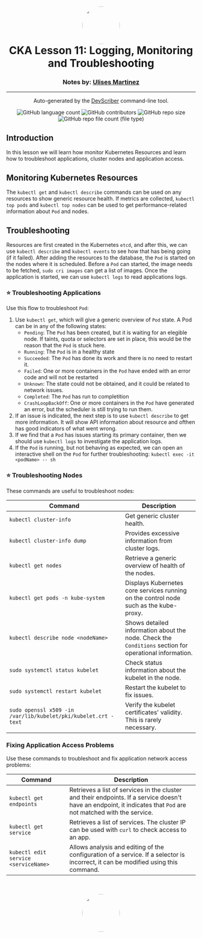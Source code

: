 <h1 align="center" style="border-bottom: none">
    <a href="https://github.com/mx-ulises/certification-prep-cka-ckad" target="_blank">
        <img alt="" src="https://github.com/mx-ulises/certification-prep-cka-ckad/blob/main/assets/notes-logo.png?raw=true" style="border-radius: 50%; height: 100px;">
    </a>
    <br>
    CKA Lesson 11: Logging, Monitoring and Troubleshooting
</h1>
<h3 align="center" style="border-bottom: none">
    Notes by: <a href="https://github.com/mx-ulises" target="_blank">Ulises Martinez</a>
</h3>
<hr />

<p align="center">
    Auto-generated by the <a href="https://github.com/WhitneyLampkin/devscriber" target="_blank">DevScriber</a> command-line tool.
</p>

<div align="center">

![GitHub language count](https://img.shields.io/github/languages/count/mx-ulises/certification-prep-cka-ckad?label=Languages)
![GitHub contributors](https://img.shields.io/github/contributors/mx-ulises/certification-prep-cka-ckad?label=Contributors&color=yellow)
![GitHub repo size](https://img.shields.io/github/repo-size/mx-ulises/certification-prep-cka-ckad?label=Repo%20Size&color=teal)
![GitHub repo file count (file type)](https://img.shields.io/github/directory-file-count/mx-ulises/certification-prep-cka-ckad?label=Files&color=purple)

</div>

## Introduction

In this lesson we will learn how monitor Kubernetes Resources and learn how to troubleshoot applications, cluster nodes and application access.

## Monitoring Kubernetes Resources

The `kubectl get` and `kubectl describe` commands can be used on any resources to show generic resource health. If metrics are collected, `kubectl top pods` and `kubectl top nodes` can be used to get performance-related information about `Pod` and nodes.

## Troubleshooting

Resources are first created in the Kubernetes `etcd`, and after this, we can use `kubectl describe` and `kubectl events` to see how that has being going (if it failed). After adding the resources to the database, the `Pod` is started on the nodes where it is scheduled. Before a `Pod` can started, the image needs to be fetched, `sudo cri images` can get a list of images. Once the application is started, we can use `kubectl logs` to read applications logs.

### ⭐ Troubleshooting Applications

Use this flow to troubleshoot `Pod`:

 1. Use `kubectl get`, which will give a generic overview of `Pod` state. A Pod can be in any of the following states:
    - `Pending`: The `Pod` has been created, but it is waiting for an elegible node. If taints, quota or selectors are set in place, this would be the reason that the `Pod` is stuck here.
    - `Running`: The `Pod` is in a healthy state
    - `Succeeded`: The `Pod` has done its work and there is no need to restart it.
    - `Failed`: One or more containers in the `Pod` have ended with an error code and will not be restarted
    - `Unknown`: The state could not be obtained, and it could be related to network issues.
    - `Completed`: The `Pod` has run to completition
    - `CrashLoopBackOff`: One or more containers in the `Pod` have generated an error, but the scheduler is still trying to run them.
 1. If an issue is indicated, the next step is to use `kubectl describe` to get more information. It will show API information about resource and ofthen has good indicators of what went wrong.
 1. If we find that a `Pod` has issues starting its primary container, then we should use `kubectl logs` to investigate the application logs.
 1. If the `Pod` is running, but not behaving as expected, we can open an interactive shell on the `Pod` for further troubleshooting: `kubectl exec -it <podName> -- sh`

### ⭐ Troubleshooting Nodes

These commands are useful to troubleshoot nodes:

| Command                                         | Description                                                                                                             |
|-------------------------------------------------|-------------------------------------------------------------------------------------------------------------------------|
| `kubectl cluster-info`                          | Get generic cluster health.                                                                                             |
| `kubectl cluster-info dump`                     | Provides excessive information from cluster logs.                                                                       |
| `kubectl get nodes`                             | Retrieve a generic overview of health of the nodes.                                                                     |
| `kubectl get pods -n kube-system`               | Displays Kubernetes core services running on the control node such as the kube-proxy.                                   |
| `kubectl describe node <nodeName>`              | Shows detailed information about the node. Check the `Conditions` section for operational information.                  |
| `sudo systemctl status kubelet`                 | Check status information about the kubelet in the node.                                                                 |
| `sudo systemctl restart kubelet`                | Restart the kubelet to fix issues.                                                                                      |
| `sudo openssl x509 -in /var/lib/kubelet/pki/kubelet.crt -text` | Verify the kubelet certificates' validity. This is rarely necessary.                                     |

### Fixing Application Access Problems

Use these commands to troubleshoot and fix application network access problems:

| Command                           | Description                                                                                                      |
|-----------------------------------|------------------------------------------------------------------------------------------------------------------|
| `kubectl get endpoints`          | Retrieves a list of services in the cluster and their endpoints. If a service doesn't have an endpoint, it indicates that `Pod` are not matched with the service. |
| `kubectl get service`            | Retrieves a list of services. The cluster IP can be used with `curl` to check access to an app.                 |
| `kubectl edit service <serviceName>` | Allows analysis and editing of the configuration of a service. If a selector is incorrect, it can be modified using this command. |

<p align="center" style="border-bottom: none; margin-top: 50px;">
    <a href="https://github.com/mx-ulises/certification-prep-cka-ckad" target="_blank">
        <img alt="" src="https://github.com/mx-ulises/certification-prep-cka-ckad/blob/main/assets/notes-logo.png?raw=true" style="border-radius: 50%; height: 100px;">
    </a>
</p>
